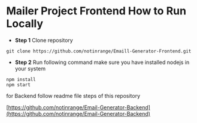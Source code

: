 
# Mailer Project Frontend How to Run Locally

- **Step 1** Clone repository
```
git clone https://github.com/notinrange/Emaill-Generator-Frontend.git
```

- **Step 2** Run following command make sure you have installed nodejs in your system
```
npm install
npm start
```

for Backend follow readme file steps of this repository

[https://github.com/notinrange/Email-Generator-Backend](https://github.com/notinrange/Email-Generator-Backend)

